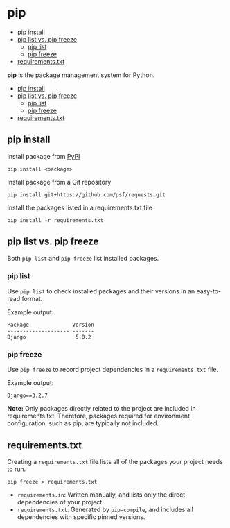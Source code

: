 # pip
- [pip install](#pip-install)
- [pip list vs. pip freeze](#pip-list-vs-pip-freeze)
  - [pip list](#pip-list)
  - [pip freeze](#pip-freeze)
- [requirements.txt](#requirementstxt)


**pip** is the package management system for Python.

- [pip install](#pip-install)
- [pip list vs. pip freeze](#pip-list-vs-pip-freeze)
  - [pip list](#pip-list)
  - [pip freeze](#pip-freeze)
- [requirements.txt](#requirementstxt)

## pip install
Install package from [PyPI](https://pypi.org/)
```
pip install <package>
```

Install package from a Git repository
```
pip install git+https://github.com/psf/requests.git
```

Install the packages listed in a requirements.txt file
```
pip install -r requirements.txt
```

## pip list vs. pip freeze

Both `pip list` and `pip freeze` list installed packages.

### pip list
Use `pip list` to check installed packages and their versions in an easy-to-read format.

Example output:
  ```
  Package              Version
  -------------------- -------
  Django                5.0.2
  ```

### pip freeze
Use `pip freeze` to record project dependencies in a `requirements.txt` file.

Example output:
  ```
  Django==3.2.7
  ```

**Note:**
Only packages directly related to the project are included in requirements.txt. Therefore, packages required for environment configuration, such as pip, are typically not included.


## requirements.txt

Creating a `requirements.txt` file lists all of the packages your project needs to run.
```
pip freeze > requirements.txt
```

- `requirements.in`: Written manually, and lists only the direct dependencies of your project.
- `requirements.txt`: Generated by `pip-compile`, and includes all dependencies with specific pinned versions.
